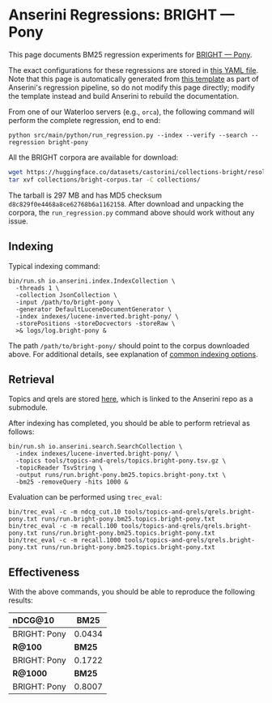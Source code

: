 # Anserini Regressions: BRIGHT &mdash; Pony

This page documents BM25 regression experiments for [BRIGHT &mdash; Pony](https://brightbenchmark.github.io/).

The exact configurations for these regressions are stored in [this YAML file](../../src/main/resources/regression/bright-pony.yaml).
Note that this page is automatically generated from [this template](../../src/main/resources/docgen/templates/bright-pony.template) as part of Anserini's regression pipeline, so do not modify this page directly; modify the template instead and build Anserini to rebuild the documentation.

From one of our Waterloo servers (e.g., `orca`), the following command will perform the complete regression, end to end:

```
python src/main/python/run_regression.py --index --verify --search --regression bright-pony
```

All the BRIGHT corpora are available for download:

```bash
wget https://huggingface.co/datasets/castorini/collections-bright/resolve/main/bright-corpus.tar -P collections/
tar xvf collections/bright-corpus.tar -C collections/
```

The tarball is 297 MB and has MD5 checksum `d8c829f0e4468a8ce62768b6a1162158`.
After download and unpacking the corpora, the `run_regression.py` command above should work without any issue.

## Indexing

Typical indexing command:

```
bin/run.sh io.anserini.index.IndexCollection \
  -threads 1 \
  -collection JsonCollection \
  -input /path/to/bright-pony \
  -generator DefaultLuceneDocumentGenerator \
  -index indexes/lucene-inverted.bright-pony/ \
  -storePositions -storeDocvectors -storeRaw \
  >& logs/log.bright-pony &
```

The path `/path/to/bright-pony/` should point to the corpus downloaded above.
For additional details, see explanation of [common indexing options](../../docs/common-indexing-options.md).

## Retrieval

Topics and qrels are stored [here](https://github.com/castorini/anserini-tools/tree/master/topics-and-qrels), which is linked to the Anserini repo as a submodule.

After indexing has completed, you should be able to perform retrieval as follows:

```
bin/run.sh io.anserini.search.SearchCollection \
  -index indexes/lucene-inverted.bright-pony/ \
  -topics tools/topics-and-qrels/topics.bright-pony.tsv.gz \
  -topicReader TsvString \
  -output runs/run.bright-pony.bm25.topics.bright-pony.txt \
  -bm25 -removeQuery -hits 1000 &
```

Evaluation can be performed using `trec_eval`:

```
bin/trec_eval -c -m ndcg_cut.10 tools/topics-and-qrels/qrels.bright-pony.txt runs/run.bright-pony.bm25.topics.bright-pony.txt
bin/trec_eval -c -m recall.100 tools/topics-and-qrels/qrels.bright-pony.txt runs/run.bright-pony.bm25.topics.bright-pony.txt
bin/trec_eval -c -m recall.1000 tools/topics-and-qrels/qrels.bright-pony.txt runs/run.bright-pony.bm25.topics.bright-pony.txt
```

## Effectiveness

With the above commands, you should be able to reproduce the following results:

| **nDCG@10**                                                                                                  | **BM25**  |
|:-------------------------------------------------------------------------------------------------------------|-----------|
| BRIGHT: Pony                                                                                                 | 0.0434    |
| **R@100**                                                                                                    | **BM25**  |
| BRIGHT: Pony                                                                                                 | 0.1722    |
| **R@1000**                                                                                                   | **BM25**  |
| BRIGHT: Pony                                                                                                 | 0.8007    |
